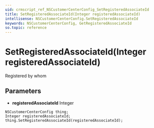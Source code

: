 ```yaml
---
uid: crmscript_ref_NSCustomerCenterConfig_SetRegisteredAssociateId
title: SetRegisteredAssociateId(Integer registeredAssociateId)
intellisense: NSCustomerCenterConfig.SetRegisteredAssociateId
keywords: NSCustomerCenterConfig, GetRegisteredAssociateId
so.topic: reference
---
```


# SetRegisteredAssociateId(Integer registeredAssociateId)

Registered by whom

## Parameters

* **registeredAssociateId** Integer

```crmscript
NSCustomerCenterConfig thing;
Integer registeredAssociateId;
thing.SetRegisteredAssociateId(registeredAssociateId);
```

